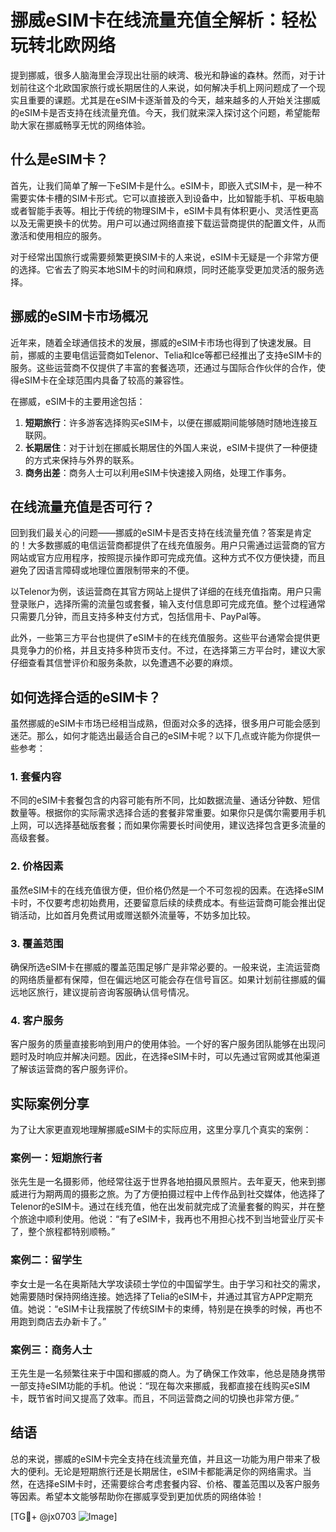 # 挪威eSIM卡在线流量充值全解析：轻松玩转北欧网络

提到挪威，很多人脑海里会浮现出壮丽的峡湾、极光和静谧的森林。然而，对于计划前往这个北欧国家旅行或长期居住的人来说，如何解决手机上网问题成了一个现实且重要的课题。尤其是在eSIM卡逐渐普及的今天，越来越多的人开始关注挪威的eSIM卡是否支持在线流量充值。今天，我们就来深入探讨这个问题，希望能帮助大家在挪威畅享无忧的网络体验。

## 什么是eSIM卡？

首先，让我们简单了解一下eSIM卡是什么。eSIM卡，即嵌入式SIM卡，是一种不需要实体卡槽的SIM卡形式。它可以直接嵌入到设备中，比如智能手机、平板电脑或者智能手表等。相比于传统的物理SIM卡，eSIM卡具有体积更小、灵活性更高以及无需更换卡的优势。用户可以通过网络直接下载运营商提供的配置文件，从而激活和使用相应的服务。

对于经常出国旅行或需要频繁更换SIM卡的人来说，eSIM卡无疑是一个非常方便的选择。它省去了购买本地SIM卡的时间和麻烦，同时还能享受更加灵活的服务选择。

## 挪威的eSIM卡市场概况

近年来，随着全球通信技术的发展，挪威的eSIM卡市场也得到了快速发展。目前，挪威的主要电信运营商如Telenor、Telia和Ice等都已经推出了支持eSIM卡的服务。这些运营商不仅提供了丰富的套餐选项，还通过与国际合作伙伴的合作，使得eSIM卡在全球范围内具备了较高的兼容性。

在挪威，eSIM卡的主要用途包括：

1. **短期旅行**：许多游客选择购买eSIM卡，以便在挪威期间能够随时随地连接互联网。
2. **长期居住**：对于计划在挪威长期居住的外国人来说，eSIM卡提供了一种便捷的方式来保持与外界的联系。
3. **商务出差**：商务人士可以利用eSIM卡快速接入网络，处理工作事务。

## 在线流量充值是否可行？

回到我们最关心的问题——挪威的eSIM卡是否支持在线流量充值？答案是肯定的！大多数挪威的电信运营商都提供了在线充值服务。用户只需通过运营商的官方网站或官方应用程序，按照提示操作即可完成充值。这种方式不仅方便快捷，而且避免了因语言障碍或地理位置限制带来的不便。

以Telenor为例，该运营商在其官方网站上提供了详细的在线充值指南。用户只需登录账户，选择所需的流量包或套餐，输入支付信息即可完成充值。整个过程通常只需要几分钟，而且支持多种支付方式，包括信用卡、PayPal等。

此外，一些第三方平台也提供了eSIM卡的在线充值服务。这些平台通常会提供更具竞争力的价格，并且支持多种货币支付。不过，在选择第三方平台时，建议大家仔细查看其信誉评价和服务条款，以免遭遇不必要的麻烦。

## 如何选择合适的eSIM卡？

虽然挪威的eSIM卡市场已经相当成熟，但面对众多的选择，很多用户可能会感到迷茫。那么，如何才能选出最适合自己的eSIM卡呢？以下几点或许能为你提供一些参考：

### 1. **套餐内容**
   不同的eSIM卡套餐包含的内容可能有所不同，比如数据流量、通话分钟数、短信数量等。根据你的实际需求选择合适的套餐非常重要。如果你只是偶尔需要用手机上网，可以选择基础版套餐；而如果你需要长时间使用，建议选择包含更多流量的高级套餐。

### 2. **价格因素**
   虽然eSIM卡的在线充值很方便，但价格仍然是一个不可忽视的因素。在选择eSIM卡时，不仅要考虑初始费用，还要留意后续的续费成本。有些运营商可能会推出促销活动，比如首月免费试用或赠送额外流量等，不妨多加比较。

### 3. **覆盖范围**
   确保所选eSIM卡在挪威的覆盖范围足够广是非常必要的。一般来说，主流运营商的网络质量都有保障，但在偏远地区可能会存在信号盲区。如果计划前往挪威的偏远地区旅行，建议提前咨询客服确认信号情况。

### 4. **客户服务**
   客户服务的质量直接影响到用户的使用体验。一个好的客户服务团队能够在出现问题时及时响应并解决问题。因此，在选择eSIM卡时，可以先通过官网或其他渠道了解该运营商的客户服务评价。

## 实际案例分享

为了让大家更直观地理解挪威eSIM卡的实际应用，这里分享几个真实的案例：

### 案例一：短期旅行者
张先生是一名摄影师，他经常往返于世界各地拍摄风景照片。去年夏天，他来到挪威进行为期两周的摄影之旅。为了方便拍摄过程中上传作品到社交媒体，他选择了Telenor的eSIM卡。通过在线充值，他在出发前就完成了流量套餐的购买，并在整个旅途中顺利使用。他说：“有了eSIM卡，我再也不用担心找不到当地营业厅买卡了，整个旅程都特别顺畅。”

### 案例二：留学生
李女士是一名在奥斯陆大学攻读硕士学位的中国留学生。由于学习和社交的需求，她需要随时保持网络连接。她选择了Telia的eSIM卡，并通过其官方APP定期充值。她说：“eSIM卡让我摆脱了传统SIM卡的束缚，特别是在换季的时候，再也不用跑到商店去办新卡了。”

### 案例三：商务人士
王先生是一名频繁往来于中国和挪威的商人。为了确保工作效率，他总是随身携带一部支持eSIM功能的手机。他说：“现在每次来挪威，我都直接在线购买eSIM卡，既节省时间又提高了效率。而且，不同运营商之间的切换也非常方便。”

## 结语

总的来说，挪威的eSIM卡完全支持在线流量充值，并且这一功能为用户带来了极大的便利。无论是短期旅行还是长期居住，eSIM卡都能满足你的网络需求。当然，在选择eSIM卡时，还需要综合考虑套餐内容、价格、覆盖范围以及客户服务等因素。希望本文能够帮助你在挪威享受到更加优质的网络体验！

[TG💪+ @jx0703 ![Image](https://github.com/user-attachments/assets/dbca1d08-cadb-493c-b0ec-ad6f7a83f270)]
